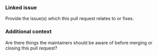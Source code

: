 ### Linked issue

Provide the issue(s) which this pull request relates to or fixes.

### Additional context

Are there things the maintainers should be aware of before merging or closing this pull request?
